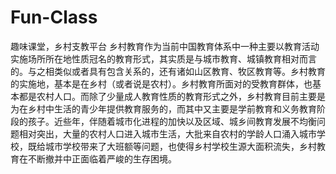 # Fun-Class
趣味课堂，乡村支教平台
乡村教育作为当前中国教育体系中一种主要以教育活动实施场所所在地性质冠名的教育形式，其实质是与城市教育、城镇教育相对而言的。与之相类似或者具有包含关系的，还有诸如山区教育、牧区教育等。乡村教育的实施地，基本是在乡村（或者说是农村）。乡村教育所面对的受教育群体，也基本都是农村人口。而除了少量成人教育性质的教育形式之外，乡村教育目前主要是为在乡村中生活的青少年提供教育服务的，而其中又主要是学前教育和义务教育阶段的孩子。近些年，伴随着城市化进程的加快以及区域、城乡间教育发展不均衡问题相对突出，大量的农村人口进入城市生活，大批来自农村的学龄人口涌入城市学校，既给城市学校带来了大班额等问题，也使得乡村学校生源大面积流失，乡村教育在不断撤并中正面临着严峻的生存困境。
